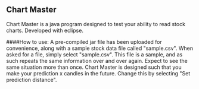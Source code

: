 ## Chart Master
Chart Master is a java program designed to test your ability to read stock charts.  Developed with eclipse.


####How to use:
A pre-compiled jar file has been uploaded for convenience, along with a sample stock data file called "sample.csv".  When asked for a file, simply select "sample.csv". This file is a sample, and as such repeats the same information over and over again.  Expect to see the same situation more than once.
Chart Master is designed such that you make your prediction x candles in the future.  Change this by selecting "Set prediction distance".

